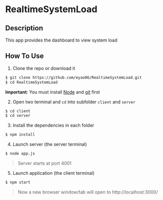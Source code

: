 # RealtimeSystemLoad

## Description

This app provides the dashboard to view system load

## How To Use

1) Clone the repo or download it

```bash
$ git clone https://github.com/eyao06/RealtimeSystemLoad.git
$ cd RealtimeSystemLoad
```

**Important**: You must install [Node](https://nodejs.org/en/) and [git](https://git-scm.com/downloads) first

2) Open two terminal and `cd` into subfolder `client` and `server`

```bash
$ cd client
$ cd server
```

3) Install the dependencies in each folder

```bash
$ npm install
```

4) Launch server (the server terminal)

```bash
$ node app.js
```

> Server starts at port 4001

5) Launch application (the client terminal)

```bash
$ npm start
```

> Now a new browser window/tab will open to http://localhost:3000/